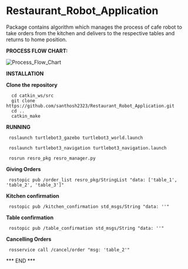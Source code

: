 # Restaurant_Robot_Application
Package contains algorithm which manages the process of cafe robot to take orders from the kitchen and delivers to the respective tables and returns to home position.

**PROCESS FLOW CHART:**


![Process_Flow_Chart](https://github.com/user-attachments/assets/85e6bc38-22bc-4deb-a11a-fcbf7ab66f30)




**INSTALLATION**

**Clone the repository**

      cd catkin_ws/src
      git clone https://github.com/santhosh2323/Restaurant_Robot_Application.git
      cd ..
      catkin_make

**RUNNING**

     roslaunch turtlebot3_gazebo turtlebot3_world.launch

     roslaunch turtlebot3_navigation turtlebot3_navigation.launch

     rosrun resro_pkg resro_manager.py

**Giving Orders**

     rostopic pub /order_list resro_pkg/StringList "data: ['table_1', 'table_2', 'table_3']"

**Kitchen confirmation**

     rostopic pub /kitchen_confirmation std_msgs/String "data: ''"

**Table confirmation**

     rostopic pub /table_confirmation std_msgs/String "data: ''"

**Cancelling Orders**

     rosservice call /cancel/order "msg: 'table_2'" 


*** END ***
